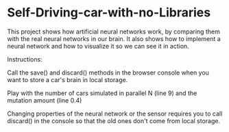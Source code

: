 # Self-Driving-car-with-no-Libraries

This project shows how artificial neural networks work, by comparing them with the real neural networks in our brain. It also shows how to implement a neural network and how to visualize it so we can see it in action.

Instructions:

Call the save() and discard() methods in the browser console when you want to store a car's brain in local storage.

Play with the number of cars simulated in parallel N (line 9) and the mutation amount (line 0.4)

Changing properties of the neural network or the sensor requires you to call discard() in the console so that the old ones don't come from local storage.
